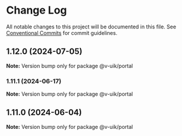 # Change Log

All notable changes to this project will be documented in this file.
See [Conventional Commits](https://conventionalcommits.org) for commit guidelines.

## 1.12.0 (2024-07-05)

**Note:** Version bump only for package @v-uik/portal





### 1.11.1 (2024-06-17)

**Note:** Version bump only for package @v-uik/portal





## 1.11.0 (2024-06-04)

**Note:** Version bump only for package @v-uik/portal

